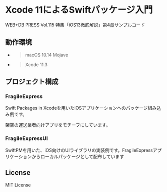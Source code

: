 # Xcode 11によるSwiftパッケージ入門

WEB+DB PRESS Vol.115 特集「iOS13徹底解説」第4章サンプルコード

## 動作環境

- > macOS 10.14 Mojave
- > Xcode 11.3

## プロジェクト構成

### FragileExpress

Swift Packages in Xcodeを用いたiOSアプリケーションへのパッケージ組み込み例です。

架空の運送業者向けアプリをモチーフにしています。

### FragileExpressUI

SwiftPMを用いた、iOS向けのUIライブラリの実装例です。FragileExpressアプリケーションからローカルパッケージとして配布しています

## License

MIT License
